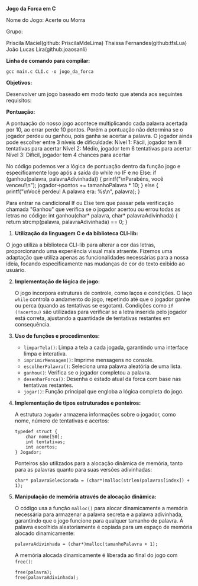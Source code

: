 


**Jogo da Forca em C**

Nome do Jogo: Acerte ou Morra

Grupo: 

Priscila Maciel(github: PriscilaMdeLima)
Thaissa Fernandes(github:tfsLua)
João Lucas Lira(github:joaosanli)

**Linha de comando para compilar:**

```
gcc main.c CLI.c -o jogo_da_forca
```

**Objetivos:**

Desenvolver um jogo baseado em modo texto que atenda aos seguintes requisitos:

**Pontuação:**

A pontuação  do nosso jogo acontece multiplicando cada palavra acertada por 10, ao errar perde 10 pontos. Porém a pontuação não determina se o jogador perdeu ou ganhou, pois ganha se acertar a palavra. 
O jogador ainda pode escolher entre 3 níveis de dificuldade:
Nível 1: Fácil, jogador tem 8 tentativas para acertar 
Nível 2: Médio, jogador tem 6 tentativas para acertar
Nível 3: Difícil, jogador tem 4 chances para acertar

No código podemos ver a lógica de pontuação dentro da função jogo e especificamente logo após a saída do while no IF e no  Else:
if (ganhou(palavra, palavraAdivinhada)) {
    printf("\nParabéns, você venceu!\n");
    jogador->pontos += tamanhoPalavra * 10;
} else {
    printf("\nVocê perdeu! A palavra era: %s\n", palavra);
}

Para entrar na candicional If ou Else tem que passar pela verificação chamada "Ganhou" que verifica se o jogador acertou ou errou todas as letras no código:
 int ganhou(char* palavra, char* palavraAdivinhada) {
    return strcmp(palavra, palavraAdivinhada) == 0;
}

1. **Utilização da linguagem C e da biblioteca CLI-lib:**

O jogo utiliza a biblioteca CLI-lib para alterar a cor das letras, proporcionando uma experiência visual mais atraente. Fizemos uma adaptação que utiliza apenas as funcionalidades necessárias para a nossa ideia, focando especificamente nas mudanças de cor do texto exibido ao usuário.

2. **Implementação de lógica de jogo:**

   O jogo incorpora estruturas de controle, como laços e condições. O laço `while` controla o andamento do jogo, repetindo até que o jogador ganhe ou perca (quando as tentativas se esgotam). Condições como `if (!acertou)` são utilizadas para verificar se a letra inserida pelo jogador está correta, ajustando a quantidade de tentativas restantes em consequência.

3. **Uso de funções e procedimentos:**

   - `limparTela()`: Limpa a tela a cada jogada, garantindo uma interface limpa e interativa.
   - `imprimirMensagem()`: Imprime mensagens no console.
   - `escolherPalavra()`: Seleciona uma palavra aleatória de uma lista.
   - `ganhou()`: Verifica se o jogador completou a palavra.
   - `desenharForca()`: Desenha o estado atual da forca com base nas tentativas restantes.
   - `jogar()`: Função principal que engloba a lógica completa do jogo.

4. **Implementação de tipos estruturados e ponteiros:**

   A estrutura `Jogador` armazena informações sobre o jogador, como nome, número de tentativas e acertos:
   
   ```
   typedef struct {
       char nome[50];
       int tentativas;
       int acertos;
   } Jogador;
   ```

   Ponteiros são utilizados para a alocação dinâmica de memória, tanto para as palavras quanto para suas versões adivinhadas:
   
   ```
   char* palavraSelecionada = (char*)malloc(strlen(palavras[index]) + 1);
   ```

5. **Manipulação de memória através de alocação dinâmica:**
   
	O código usa a função `malloc()` para alocar dinamicamente a memória necessária para armazenar a palavra secreta e a palavra adivinhada, garantindo que o jogo funcione para qualquer tamanho de palavra. A palavra escolhida aleatoriamente é copiada para um espaço de memória alocado dinamicamente:
   
   ```
   palavraAdivinhada = (char*)malloc(tamanhoPalavra + 1);
   ```

   A memória alocada dinamicamente é liberada ao final do jogo com `free()`:
   
   ```
   free(palavra);
   free(palavraAdivinhada);
   ```
